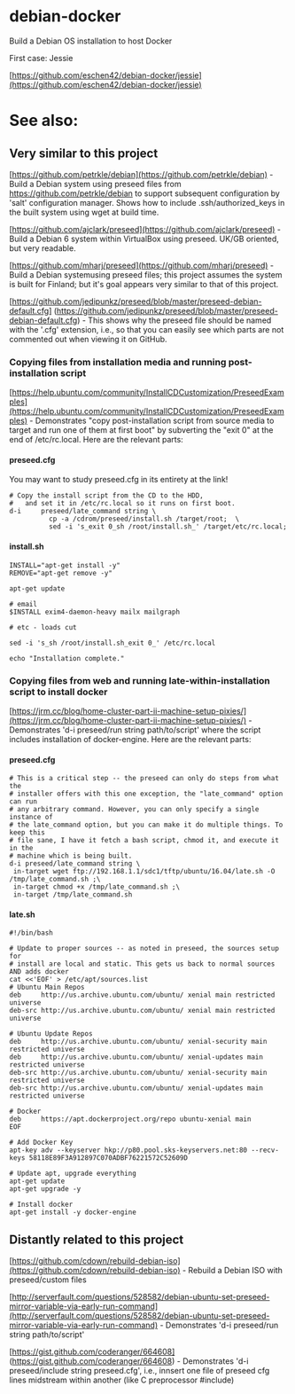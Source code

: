 # debian-docker
Build a Debian OS installation to host Docker

First case: Jessie

[https://github.com/eschen42/debian-docker/jessie](https://github.com/eschen42/debian-docker/jessie)

# See also:

## Very similar to this project
[https://github.com/petrkle/debian](https://github.com/petrkle/debian) - Build a Debian system using preseed files from https://github.com/petrkle/debian to support subsequent configuration by 'salt' configuration manager.  Shows how to include .ssh/authorized_keys in the built system using wget at build time.

[https://github.com/ajclark/preseed](https://github.com/ajclark/preseed) - Build a Debian 6 system within VirtualBox using preseed. UK/GB oriented, but very readable.

[https://github.com/mharj/preseed](https://github.com/mharj/preseed) - Build a Debian systemusing preseed files; this project assumes the system is built for Finland; but it's goal appears very similar to that of this project.

[https://github.com/jedipunkz/preseed/blob/master/preseed-debian-default.cfg] (https://github.com/jedipunkz/preseed/blob/master/preseed-debian-default.cfg) - This shows why the preseed file should be named with the '.cfg' extension, i.e., so that you can easily see which parts are not commented out when viewing it on GitHub.

### Copying files from installation media and running post-installation script
[https://help.ubuntu.com/community/InstallCDCustomization/PreseedExamples](https://help.ubuntu.com/community/InstallCDCustomization/PreseedExamples) - Demonstrates "copy post-installation script from source media to target and run one of them at first boot" by subverting the "exit 0" at the end of /etc/rc.local.  Here are the relevant parts:

#### preseed.cfg

You may want to study preseed.cfg in its entirety at the link!
```
# Copy the install script from the CD to the HDD,
#   and set it in /etc/rc.local so it runs on first boot.
d-i     preseed/late_command string \
          cp -a /cdrom/preseed/install.sh /target/root;  \
          sed -i 's_exit 0_sh /root/install.sh_' /target/etc/rc.local;
```

#### install.sh

```
INSTALL="apt-get install -y"
REMOVE="apt-get remove -y"

apt-get update

# email
$INSTALL exim4-daemon-heavy mailx mailgraph

# etc - loads cut

sed -i 's_sh /root/install.sh_exit 0_' /etc/rc.local

echo "Installation complete."
```

### Copying files from web and running late-within-installation script to install docker
[https://jrm.cc/blog/home-cluster-part-ii-machine-setup-pixies/](https://jrm.cc/blog/home-cluster-part-ii-machine-setup-pixies/) - Demonstrates 'd-i preseed/run string path/to/script' where the script includes installation of docker-engine. Here are the relevant parts:

#### preseed.cfg

```
# This is a critical step -- the preseed can only do steps from what the
# installer offers with this one exception, the "late_command" option can run
# any arbitrary command. However, you can only specify a single instance of
# the late_command option, but you can make it do multiple things. To keep this
# file sane, I have it fetch a bash script, chmod it, and execute it in the
# machine which is being built.
d-i preseed/late_command string \
 in-target wget ftp://192.168.1.1/sdc1/tftp/ubuntu/16.04/late.sh -O /tmp/late_command.sh ;\
 in-target chmod +x /tmp/late_command.sh ;\
 in-target /tmp/late_command.sh
```

#### late.sh

```
#!/bin/bash

# Update to proper sources -- as noted in preseed, the sources setup for
# install are local and static. This gets us back to normal sources AND adds docker
cat <<'EOF' > /etc/apt/sources.list
# Ubuntu Main Repos
deb     http://us.archive.ubuntu.com/ubuntu/ xenial main restricted universe
deb-src http://us.archive.ubuntu.com/ubuntu/ xenial main restricted universe

# Ubuntu Update Repos
deb     http://us.archive.ubuntu.com/ubuntu/ xenial-security main restricted universe
deb     http://us.archive.ubuntu.com/ubuntu/ xenial-updates main restricted universe
deb-src http://us.archive.ubuntu.com/ubuntu/ xenial-security main restricted universe
deb-src http://us.archive.ubuntu.com/ubuntu/ xenial-updates main restricted universe

# Docker
deb     https://apt.dockerproject.org/repo ubuntu-xenial main
EOF

# Add Docker Key
apt-key adv --keyserver hkp://p80.pool.sks-keyservers.net:80 --recv-keys 58118E89F3A912897C070ADBF76221572C52609D

# Update apt, upgrade everything
apt-get update
apt-get upgrade -y

# Install docker
apt-get install -y docker-engine
``` 

## Distantly related to this project
[https://github.com/cdown/rebuild-debian-iso](https://github.com/cdown/rebuild-debian-iso) - Rebuild a Debian ISO with preseed/custom files

[http://serverfault.com/questions/528582/debian-ubuntu-set-preseed-mirror-variable-via-early-run-command](http://serverfault.com/questions/528582/debian-ubuntu-set-preseed-mirror-variable-via-early-run-command) - Demonstrates 'd-i preseed/run string path/to/script'

[https://gist.github.com/coderanger/664608] (https://gist.github.com/coderanger/664608) - Demonstrates 'd-i preseed/include string preseed.cfg', i.e., innsert one file of preseed cfg lines midstream within another (like C preprocessor #include) 

